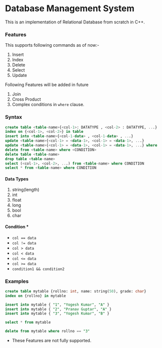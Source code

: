# Database Management System

This is an implementation of Relational Database from scratch in C++.

### Features
This supports following commands as of now:-
1. Insert
2. Index
3. Delete
4. Select
5. Update

Following Features will be added in future
1. Join
2. Cross Product
3. Complex conditions in `where` clause.

### Syntax

~~~~sql
create table <table-name>{<col-1>: DATATYPE , <col-2> : DATATYPE, ...}
index on {<col-1>, <col-2>} in table
insert into <table-name>{<col-1-data> , <col-1-data> , ...}
update <table-name>{<col-1> = <data-1>, <col-1> = <data-1>, ...}
update <table-name>{<col-1> = <data-1>, <col-1> = <data-1>, ...} where CONDITION
delete from <table-name> where <CONDITION>
delete table <table-name>
drop table <table-name>
select (<col-1>, <col-2>, ...) from <table-name> where CONDITION
select * from <table-name> where CONDITION
~~~~
 
 
 #### Data Types
 1. string(length)
 2. int
 3. float
 4. long
 5. bool
 6. char
 
 #### Condition *
 *  `col == data`
 *  `col != data`
 *  `col > data`
 *  `col < data`
 *  `col <= data`
 *  `col >= data`
 *  `condition1 && condition2`
 
 ### Examples
~~~~sql
create table mytable {rollno: int, name: string(50), grade: char}
index on {rollno} in mytable

insert into mytable { "1", "Yogesh Kumar", "A" }
insert into mytable { "2", "Pranav Guptar", "A" }
insert into mytable { "3", "Yogesh Kumar", "B" }

select * from mytable

delete from mytable where rollno == "3"
~~~~

* These Features are not fully supported.

